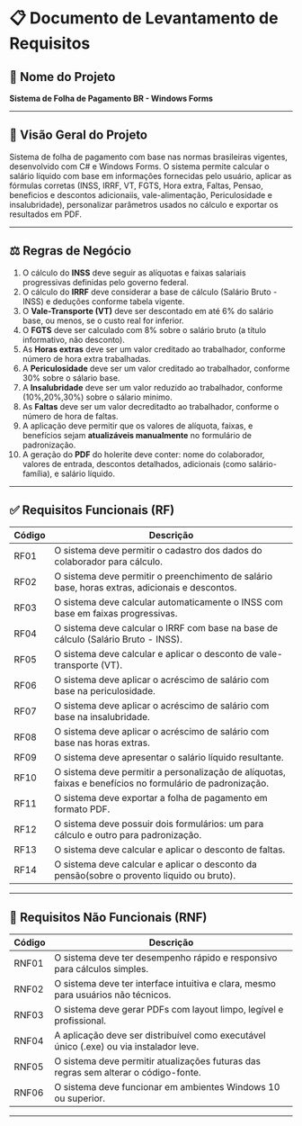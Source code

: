 # 📋 Documento de Levantamento de Requisitos

## 🧾 Nome do Projeto

**Sistema de Folha de Pagamento BR - Windows Forms**

---

## 🧠 Visão Geral do Projeto

Sistema de folha de pagamento com base nas normas brasileiras vigentes, desenvolvido com C# e Windows Forms. O sistema permite calcular o salário líquido com base em informações fornecidas pelo usuário, aplicar as fórmulas corretas (INSS, IRRF, VT, FGTS, Hora extra, Faltas, Pensao, beneficios e descontos adicionaiis, vale-alimentação, Periculosidade e insalubridade), personalizar parâmetros usados no cálculo e exportar os resultados em PDF.

---

## ⚖️ Regras de Negócio

1. O cálculo do **INSS** deve seguir as alíquotas e faixas salariais progressivas definidas pelo governo federal.
2. O cálculo do **IRRF** deve considerar a base de cálculo (Salário Bruto - INSS) e deduções conforme tabela vigente.
3. O **Vale-Transporte (VT)** deve ser descontado em até 6% do salário base, ou menos, se o custo real for inferior.
4. O **FGTS** deve ser calculado com 8% sobre o salário bruto (a título informativo, não desconto).
5. As **Horas extras** deve ser um valor creditado ao trabalhador, conforme número de hora extra trabalhadas.
6. A **Periculosidade** deve ser um valor creditado ao trabalhador, conforme 30% sobre o sálario base.
7. A **Insalubridade** deve ser um valor reduzido ao trabalhador, conforme (10%,20%,30%) sobre o sálario minimo.
8. As **Faltas** deve ser um valor decreditadto ao trabalhador, conforme o número de hora de faltas.
10. A aplicação deve permitir que os valores de alíquota, faixas, e benefícios sejam **atualizáveis manualmente** no formulário de padronização.
11. A geração do **PDF** do holerite deve conter: nome do colaborador, valores de entrada, descontos detalhados, adicionais (como salário-família), e salário líquido.

---

## ✅ Requisitos Funcionais (RF)

| Código | Descrição |
|--------|-----------|
| RF01 | O sistema deve permitir o cadastro dos dados do colaborador para cálculo. |
| RF02 | O sistema deve permitir o preenchimento de salário base, horas extras, adicionais e descontos. |
| RF03 | O sistema deve calcular automaticamente o INSS com base em faixas progressivas. |
| RF04 | O sistema deve calcular o IRRF com base na base de cálculo (Salário Bruto - INSS). |
| RF05 | O sistema deve calcular e aplicar o desconto de vale-transporte (VT). |
| RF06 | O sistema deve aplicar o acréscimo de salário com base na periculosidade. |
| RF07 | O sistema deve aplicar o acréscimo de salário com base na insalubridade. |
| RF08 | O sistema deve aplicar o acréscimo de salário com base nas horas extras. |
| RF09 | O sistema deve apresentar o salário líquido resultante. |
| RF10 | O sistema deve permitir a personalização de alíquotas, faixas e benefícios no formulário de padronização. |
| RF11 | O sistema deve exportar a folha de pagamento em formato PDF. |
| RF12 | O sistema deve possuir dois formulários: um para cálculo e outro para padronização. |
| RF13 | O sistema deve calcular e aplicar o desconto de faltas. |
| RF14 | O sistema deve calcular e aplicar o desconto da pensão(sobre o provento liquido ou bruto). |

---

## 🚫 Requisitos Não Funcionais (RNF)

| Código | Descrição |
|--------|-----------|
| RNF01 | O sistema deve ter desempenho rápido e responsivo para cálculos simples. |
| RNF02 | O sistema deve ter interface intuitiva e clara, mesmo para usuários não técnicos. |
| RNF03 | O sistema deve gerar PDFs com layout limpo, legível e profissional. |
| RNF04 | A aplicação deve ser distribuível como executável único (.exe) ou via instalador leve. |
| RNF05 | O sistema deve permitir atualizações futuras das regras sem alterar o código-fonte. |
| RNF06 | O sistema deve funcionar em ambientes Windows 10 ou superior. |

---
